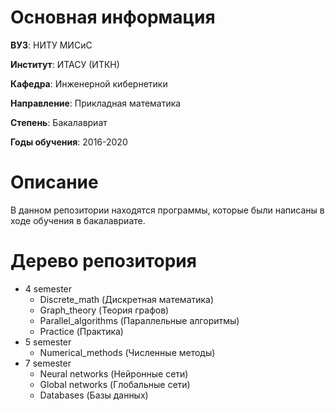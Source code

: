 # Основная информация

**ВУЗ**: НИТУ МИСиС

**Институт**: ИТАСУ (ИТКН)

**Кафедра**: Инженерной кибернетики

**Направление**: Прикладная математика

**Степень**: Бакалавриат

**Годы обучения**: 2016-2020

# Описание

В данном репозитории находятся программы, которые были написаны в ходе обучения в бакалавриате.

# Дерево репозитория

- 4 semester
  - Discrete_math (Дискретная математика)
  - Graph_theory (Теория графов)
  - Parallel_algorithms (Параллельные алгоритмы)
  - Practice (Практика)
- 5 semester
  - Numerical_methods (Численные методы)
- 7 semester
  - Neural networks (Нейронные сети)
  - Global networks (Глобальные сети)
  - Databases (Базы данных)